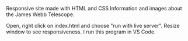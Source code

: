 Responsive site made with HTML and CSS
Information and images about the James Webb Telescope.

Open, right click on index.html and choose "run with live server".
Resize window to see responsiveness. 
I run this program in VS Code. 

